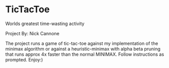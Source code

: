 # TicTacToe
Worlds greatest time-wasting activity


Project By: Nick Cannone

The project runs a game of tic-tac-toe against my implementation of the minimax 
algorithm or against a heuristic-minimax with alpha beta pruning that runs approx 4x faster than the normal MINIMAX.  Follow instructions
as prompted.  Enjoy:)
